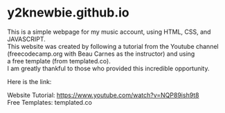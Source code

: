 # y2knewbie.github.io

This is a simple webpage for my music account, using HTML, CSS, and JAVASCRIPT.<br />
This website was created by following a tutorial from the Youtube channel (freecodecamp.org with Beau Carnes as the instructor) and using<br />
a free template (from templated.co).<br />
I am greatly thankful to those who provided this incredible opportunity.

Here is the link:

Website Tutorial: https://www.youtube.com/watch?v=NQP89ish9t8<br />
Free Templates: templated.co
